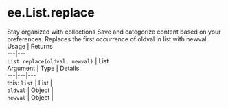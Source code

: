  
#  ee.List.replace
Stay organized with collections  Save and categorize content based on your preferences. 
Replaces the first occurrence of oldval in list with newval. Usage | Returns  
---|---  
`List.replace(oldval, newval)` | List  
Argument | Type | Details  
---|---|---  
this: `list` | List |   
`oldval` | Object |   
`newval` | Object |   
